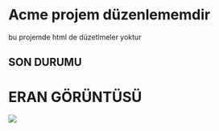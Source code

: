 
<h1>Acme projem düzenlememdir</h1>

<p> bu projemde html de düzetlmeler yoktur </p>

<h2>SON DURUMU</h2>

 <h1>ERAN GÖRÜNTÜSÜ</h1>

![](Acem.gif)

